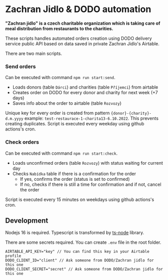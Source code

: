 # Zachran Jidlo & DODO automation
**"Zachran jidlo" is a czech charitable organization which is taking care of meal distribution from restaurants to the charities.**

These scripts handles automated orders creation using DODO delivery service public API based on data saved in private Zachran Jidlo's Airtable.

There are two main scripts.
### Send orders
Can be executed with command `npm run start:send`.

- Loads donors (table `Dárci`) and charities (table `Příjemci`) from airtable
- Creates order on DODO for every donor and charity for next week (+7 days)
- Saves info about the order to airtable (table `Rozvozy`)

Unique key for every order is created from pattern `{donor}-{charity}-d.m.yyyy` example: `test-restaurace-1-charita13-6.10.2022`. This prevents creating duplicates. Script is executed every weekday using github actions's cron.

### Check orders
Can be executed with command `npm run start:check`.

- Loads unconfirmed orders (table `Rozvozy`) with status waiting for current day
- Checks `Nabídka` table if there is a confirmation for the order
  - If yes, confirms the order (status is set to confirmed)
  - If no, checks if there is still a time for confirmation and if not, cancel the order

Script is executed every 15 minutes on weekdays using github actions's cron.

## Development
Nodejs 16 is required. Typescript is transformed by [ts-node](https://www.npmjs.com/package/ts-node) library.

There are some secrets required. You can create `.env` file in the root folder.
```
AIRTABLE_API_KEY="key" // You can find this key in your Airtable profile
DODO_CLIENT_ID="client" // Ask someone from DODO/Zachran jidlo for this one
DODO_CLIENT_SECRET="secret" // Ask someone from DODO/Zachran jidlo for this one
```
